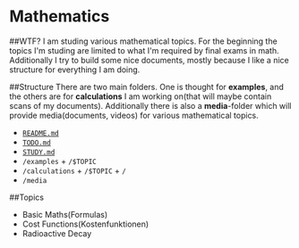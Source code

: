 Mathematics
===========

##WTF?
I am studing various mathematical topics. For the beginning the topics I'm studing are limited to what I'm required by final exams in math. Additionally I try to build some nice documents, mostly because I like a nice structure for everything I am doing.


##Structure
There are two main folders. One is thought for **examples**, and the others are for **calculations** I am working on(that will maybe contain scans of my documents). Additionally there is also a **media**-folder which will provide media(documents, videos) for various mathematical topics.

 - [`README.md`](/README.md)
 - [`TODO.md`](/TODO.md)
 - [`STUDY.md`](/STUDY.md)
 - `/examples` + `/$TOPIC`
 - `/calculations` + `/$TOPIC` + `/`
 - `/media`

##Topics
 - Basic Maths(Formulas)
 - Cost Functions(Kostenfunktionen)
 - Radioactive Decay
